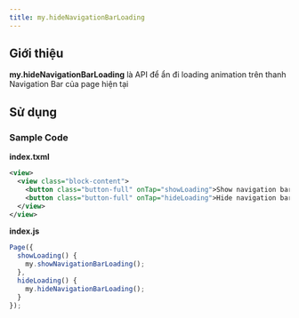 ```yaml
---
title: my.hideNavigationBarLoading
---
```


## Giới thiệu

**my.hideNavigationBarLoading** là API để ẩn đi loading animation trên thanh Navigation Bar của page hiện tại

## Sử dụng

### Sample Code

**index.txml**

```xml
<view>
  <view class="block-content">
    <button class="button-full" onTap="showLoading">Show navigation bar loading</button>
    <button class="button-full" onTap="hideLoading">Hide navigation bar loading</button>
  </view>
</view>
```

**index.js**

```js
Page({
  showLoading() {
    my.showNavigationBarLoading();
  },
  hideLoading() {
    my.hideNavigationBarLoading();
  }
});
```
